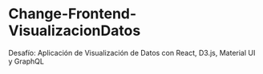 # Change-Frontend-VisualizacionDatos
Desafío: Aplicación de Visualización de Datos con React, D3.js, Material UI y GraphQL
